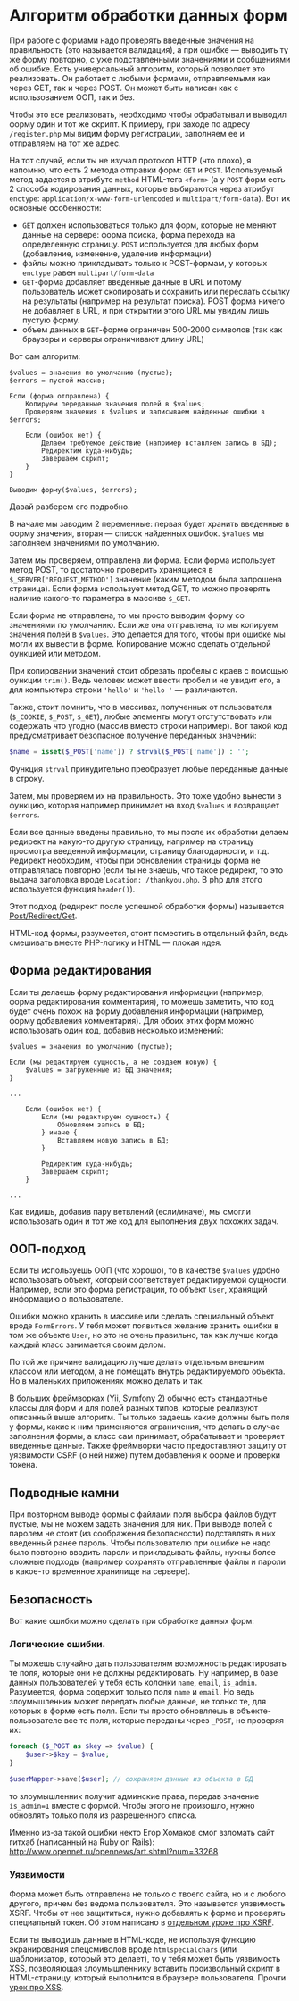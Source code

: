 # Алгоритм обработки данных форм

При работе с формами надо проверять введенные значения на правильность (это называется валидация), а при ошибке — выводить ту же форму повторно, с уже подставленными значениями и сообщениями об ошибке. Есть универсальный алгоритм, который позволяет это реализовать. Он работает с любыми формами, отправляемыми как через GET, так и через POST. Он может быть написан как с использованием ООП, так и без.

Чтобы это все реализовать, необходимо чтобы обрабатывал и выводил форму один и тот же скрипт. К примеру, при заходе по адресу `/register.php` мы видим форму регистрации, заполняем ее и отправляем на тот же адрес. 

На тот случай, если ты не изучал протокол HTTP (что плохо), я напомню, что есть 2 метода отправки форм: `GET` и `POST`. Используемый метод задается в атрибуте `method` HTML-тега `<form>` (а у `POST` форм есть 2 способа кодирования данных, которые выбираются через атрибут `enctype`: `application/x-www-form-urlencoded` и `multipart/form-data`). Вот их основные особенности: 

- `GET` должен использоваться только для форм, которые не меняют данные на сервере: форма поиска, форма перехода на определенную страницу. `POST` используется для любых форм (добавление, изменение, удаление информации)
- файлы можно прикладывать только к POST-формам, у которых `enctype` равен `multipart/form-data`
- `GET`-форма добавляет введенные данные в URL и потому пользователь может скопировать и сохранить или переслать ссылку на результаты (например на результат поиска). POST форма ничего не добавляет в URL, и при открытии этого URL мы увидим лишь пустую форму.
- объем данных в `GET`-форме ограничен 500-2000 символов (так как браузеры и серверы ограничивают длину URL)

Вот сам алгоритм: 

    $values = значения по умолчанию (пустые);
    $errors = пустой массив;

    Если (форма отправлена) {
        Копируем переданные значения полей в $values;
        Проверяем значения в $values и записываем найденные ошибки в $errors;

        Если (ошибок нет) {
            Делаем требуемое действие (например вставляем запись в БД);
            Редиректим куда-нибудь;
            Завершаем скрипт;
        }
    }

    Выводим форму($values, $errors);

Давай разберем его подробно. 

В начале мы заводим 2 переменные: первая будет хранить введенные в форму значения, вторая — список найденных ошибок. `$values` мы заполняем значениями по умолчанию.

Затем мы проверяем, отправлена ли форма. Если форма использует метод POST, то достаточно проверить хранящиеся в `$_SERVER['REQUEST_METHOD']` значение (каким методом была запрошена страница). Если форма использует метод GET, то можно проверять наличие какого-то параметра в массиве `$_GET`.

Если форма не отправлена, то мы просто выводим форму со значениями по умолчанию. Если же она отправлена, то мы копируем значения полей в `$values`. Это делается для того, чтобы при ошибке мы могли их вывести в форме. Копирование можно сделать отдельной функцией или методом. 

При копировании значений стоит обрезать пробелы с краев с помощью функции `trim()`. Ведь человек может ввести пробел и не увидит его, а дял компьютера строки `'hello'` и `'hello '` — различаются.

Также, стоит помнить, что в массивах, полученных от пользователя  (`$_COOKIE`, `$_POST`, `$_GET`), любые элементы могут отстутствовать или содержать что угодно (массив вместо строки например). Вот такой код предусматривает безопасное получение переданных значений: 

```php
$name = isset($_POST['name']) ? strval($_POST['name']) : '';
```

Функция `strval` принудительно преобразует любые переданные данные в строку.

Затем, мы проверяем их на правильность. Это тоже удобно вынести в функцию, которая например принимает на вход `$values` и возвращает `$errors`. 

Если все данные введены правильно, то мы после их обработки делаем редирект на какую-то другую страницу, например на страницу просмотра введенной информации, страницу благодарности, и т.д. Редирект необходим, чтобы при обновлении страницы форма не отправлялась повторно (если ты не знаешь, что такое редирект, то это выдача заголовка вроде `Location: /thankyou.php`. В php для этого используется функция `header()`).

Этот подход (редирект после успешной обработки формы) называется [Post/Redirect/Get](https://ru.wikipedia.org/wiki/Post/Redirect/Get).

HTML-код формы, разумеется, стоит поместить в отдельный файл, ведь смешивать вместе PHP-логику и HTML — плохая идея.

## Форма редактирования

Если ты делаешь форму редактирования информации (например, форма редактирования комментария), то можешь заметить, что код будет очень похож на форму добавления информации (например, форму добавления комментария). Для обоих этих форм можно использовать один код, добавив несколько изменений: 

    $values = значения по умолчанию (пустые);

    Если (мы редактируем сущность, а не создаем новую) {
        $values = загруженные из БД значения;
    }

    ...

        Если (ошибок нет) {
            Если (мы редактируем сущность) {
                Обновляем запись в БД;
            } иначе {
                Вставляем новую запись в БД;
            }

            Редиректим куда-нибудь;
            Завершаем скрипт;
        }

    ...

Как видишь, добавив пару ветвлений (если/иначе), мы смогли использовать один и тот же код для выполнения двух похожих задач.

## ООП-подход

Если ты используешь ООП (что хорошо), то в качестве `$values` удобно использовать объект, который соответствует редактируемой сущности. Например, если это форма регистрации, то объект `User`, хранящий информацию о пользователе.

Ошибки можно хранить в массиве или сделать специальный объект вроде `FormErrors`. У тебя может появиться желание хранить ошибки в том же объекте `User`, но это не очень правильно, так как лучше когда каждый класс занимается своим делом.

По той же причине валидацию лучше делать отдельным внешним классом или методом, а не помещать внутрь редактируемого объекта. Но в маленьких приложениях можно делать и так.

В больших фреймворках (Yii, Symfony 2) обычно есть стандартные классы для форм и для полей разных типов, которые реализуют описанный выше алгоритм. Ты только задаешь какие должны быть поля у формы, какие к ним применяются ограничения, что делать в случае заполнения формы, а класс сам принимает, обрабатывает и проверяет введенные данные. Также фреймворки часто предоставляют защиту от уязвимости CSRF (о ней ниже) путем добавления к форме и проверки токена.

## Подводные камни

При повторном выводе формы с файлами поля выбора файлов будут пустые, мы не можем задать значения для них. При выводе полей с паролем не стоит (из соображения безопасности) подставлять в них введенный ранее пароль. Чтобы пользователю при ошибке не надо было повторно вводить пароли и прикладывать файлы, нужны более сложные подходы (например сохранять отправленные файлы и пароли в какое-то временное хранилище на сервере).

## Безопасность

Вот какие ошибки можно сделать при обработке данных форм: 

### Логические ошибки. 

Ты можешь случайно дать пользователям возможность редактировать те поля, которые они не должны редактировать. Ну например, в базе данных пользователей у тебя есть колонки `name`, `email`, `is_admin`. Разумеется, форма содержит только поля `name` и `email`. Но ведь злоумышленник может передать любые данные, не только те, для которых в форме есть поля. Если ты просто обновляешь в объекте-пользователе все те поля, которые переданы через `_POST`, не проверяя их:

```php
foreach ($_POST as $key => $value) {
    $user->$key = $value;
}

$userMapper->save($user); // сохраняем данные из объекта в БД
```

то злоумышленник получит админские права, передав значение `is_admin=1` вместе с формой. Чтобы этого не произошло, нужно обновлять только поля из разрешенного списка.

Именно из-за такой ошибки некто Егор Хомаков смог взломать сайт гитхаб (написанный на Ruby on Rails): http://www.opennet.ru/opennews/art.shtml?num=33268

### Уязвимости

Форма может быть отправлена не только с твоего сайта, но и с любого другого, причем без ведома пользователя. Это называется уязвимость XSRF. Чтобы от нее защититься, нужно добавлять к форме и проверять специальный токен. Об этом написано в [отдельном уроке про XSRF](security/xsrf.md).

Если ты выводишь данные в HTML-коде, не используя функцию экранирования спецсмиволов вроде `htmlspecialchars` (или шаблонизатор, который это делает), то у тебя может быть уязвимость XSS, позволяющая злоумышленнику вставить произвольный скрипт в HTML-страницу, который выполнится в браузере пользователя. Прочти [урок про XSS](security/xss.md).

